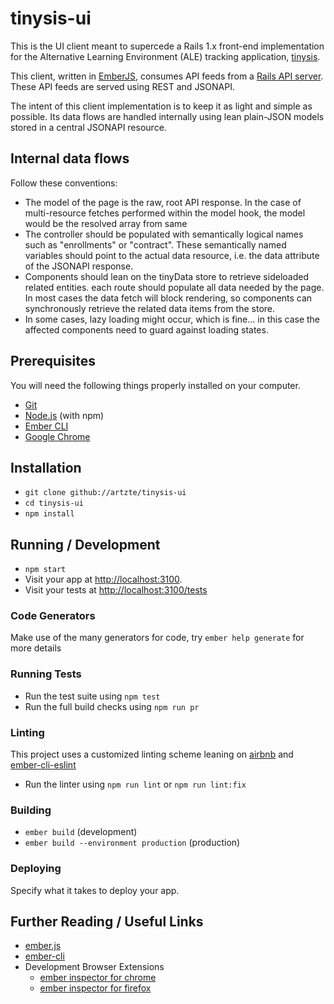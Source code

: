 # tinysis-ui

This is the UI client meant to supercede a Rails 1.x front-end implementation
for the Alternative Learning Environment (ALE) tracking application,
[tinysis](github://artzte/tinysis).

This client, written in [EmberJS](https://emberjs.com), consumes API feeds
from a [Rails API server](github://artzte/tinysis-api). These API feeds are served
using REST and JSONAPI.

The intent of this client implementation is to keep it as light and simple as
possible. Its data flows are handled internally using lean plain-JSON models
stored in a central JSONAPI resource.

## Internal data flows

Follow these conventions:

* The model of the page is the raw, root API response. In the case of multi-resource
  fetches performed within the model hook, the model would be the resolved
  array from same
* The controller should be populated with semantically logical names such as
  "enrollments" or "contract". These semantically named variables should point
  to the actual data resource, i.e. the data attribute of the JSONAPI response.
* Components should lean on the tinyData store to retrieve sideloaded related entities.
  each route should populate all data needed by the page. In most cases the data fetch
  will block rendering, so components can synchronously retrieve the related data
  items from the store.
* In some cases, lazy loading might occur, which is fine... in this case the affected
  components need to guard against loading states.

## Prerequisites

You will need the following things properly installed on your computer.

* [Git](https://git-scm.com/)
* [Node.js](https://nodejs.org/) (with npm)
* [Ember CLI](https://ember-cli.com/)
* [Google Chrome](https://google.com/chrome/)

## Installation

* `git clone github://artzte/tinysis-ui`
* `cd tinysis-ui`
* `npm install`

## Running / Development

* `npm start`
* Visit your app at [http://localhost:3100](http://localhost:3100).
* Visit your tests at [http://localhost:3100/tests](http://localhost:3100/tests)

### Code Generators

Make use of the many generators for code, try `ember help generate` for more details

### Running Tests

* Run the test suite using `npm test`
* Run the full build checks using `npm run pr`

### Linting

This project uses a customized linting scheme leaning on 
[airbnb](https://www.npmjs.com/package/eslint-config-airbnb) and 
[ember-cli-eslint](https://www.npmjs.com/package/ember-cli-eslint)

* Run the linter using `npm run lint` or `npm run lint:fix`

### Building

* `ember build` (development)
* `ember build --environment production` (production)

### Deploying

Specify what it takes to deploy your app.

## Further Reading / Useful Links

* [ember.js](https://emberjs.com/)
* [ember-cli](https://ember-cli.com/)
* Development Browser Extensions
  * [ember inspector for chrome](https://chrome.google.com/webstore/detail/ember-inspector/bmdblncegkenkacieihfhpjfppoconhi)
  * [ember inspector for firefox](https://addons.mozilla.org/en-US/firefox/addon/ember-inspector/)
